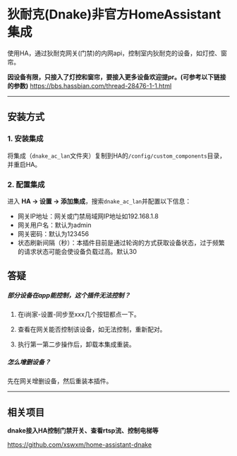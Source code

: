 # 狄耐克(Dnake)非官方HomeAssistant集成

使用HA，通过狄耐克网关(门禁)的内网api，控制室内狄耐克的设备，如灯控、窗帘。

**因设备有限，只接入了灯控和窗帘，要接入更多设备欢迎提pr。(可参考以下链接的参数)**
https://bbs.hassbian.com/thread-28476-1-1.html

---

## 安装方式

### 1. 安装集成

将集成（`dnake_ac_lan`文件夹）复制到HA的`/config/custom_components`目录，并重启HA。

### 2. 配置集成

进入 **HA -> 设置 -> 添加集成**，搜索`dnake_ac_lan`并配置以下信息：

- 网关IP地址：网关或门禁局域网IP地址如192.168.1.8
- 网关用户名：默认为admin
- 网关密码：默认为123456
- 状态刷新间隔（秒）：本插件目前是通过轮询的方式获取设备状态，过于频繁的请求状态可能会使设备负载过高。默认30

## 答疑

##### 部分设备在app能控制，这个插件无法控制？

1. 在i尚家-设置-同步至xxx几个按钮都点一下。

2. 查看在网关能否控制该设备，如无法控制，重新配对。

3. 执行第一第二步操作后，卸载本集成重装。

##### 怎么增删设备？

先在网关增删设备，然后重装本插件。



---

## 相关项目

**dnake接入HA控制门禁开关、查看rtsp流、控制电梯等**

https://github.com/xswxm/home-assistant-dnake
